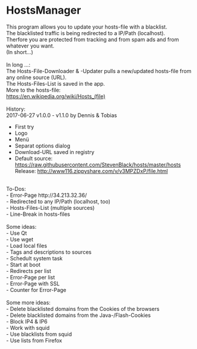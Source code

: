 # HostsManager
This program allows you to update your hosts-file with a blacklist.<br>
The blacklisted traffic is being redirected to a IP/Path (localhost).<br>
Therfore you are protected from tracking and from spam ads and from whatever you want.<br>
(In short...)<br>
<br>
In long ...:<br>
The Hosts-File-Downloader & -Updater pulls a new/updated hosts-file from any online source (URL).<br>
The Hosts-Files-List is saved in the app.<br>
More to the hosts-file:<br>
https://en.wikipedia.org/wiki/Hosts_(file)<br>
<br>
History:<br>
2017-06-27 v1.0.0 - v1.1.0 by Dennis & Tobias<br>
- First try
- Logo
- Menü
- Separat options dialog
- Download-URL saved in registry
- Default source: https://raw.githubusercontent.com/StevenBlack/hosts/master/hosts<br>
Release: http://www116.zippyshare.com/v/v3MPZDxP/file.html<br>
<br>
To-Dos:<br>
- Error-Page http://34.213.32.36/<br>
- Redirected to any IP/Path (localhost, too)<br>
- Hosts-Files-List (multiple sources)<br>
- Line-Break in hosts-files<br>
<br>
Some ideas:<br>
- Use Qt<br>
- Use wget<br>
- Load local files<br>
- Tags and descriptions to sources<br>
- Schedult system task<br>
- Start at boot<br>
- Redirects per list<br>
- Error-Page per list<br>
- Error-Page with SSL<br>
- Counter for Error-Page<br>
<br>
Some more ideas:<br>
- Delete blacklisted domains from the Cookies of the browsers<br>
- Delete blacklisted domains from the Java-/Flash-Cookies<br>
- Block IP4 & IP6<br>
- Work with squid<br>
- Use blacklists from squid<br>
- Use lists from Firefox<br>
